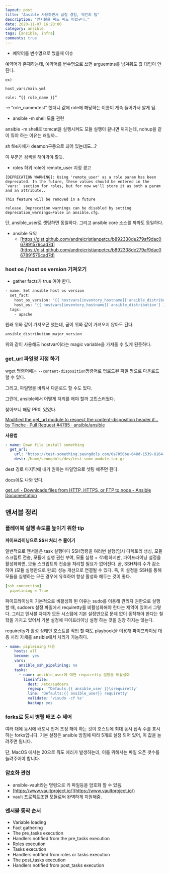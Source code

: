```yaml
---
layout: post
title: "Ansible 사용하면서 삽질 경험, 약간의 팁"
description: "앤서블을 써도 써도 어렵구나."
date: 2020-11-07 16:20:00
category: ansible
tags: [ansible, infra]
comments: true
---
```

  
- 예약어를 변수명으로 썼을때 이슈

예약어가 존재하는데, 예약어를 변수명으로 쓰면 arguemtns를 넘겨줘도 값 대입이 안된다.

```
ex)

host_vars/main.yml

role: “{{ role_name }}”
```

-e “role_name=test” 했더니 값에 role에 해당하는 이름이 계속 들어가서 알게 됨.

- ansible -m shell 모듈 관련

ansible -m shell로 tomcat을 실행시켜도 모듈 실행이 끝나면 꺼지는데, nohup을 같이 줘야 하는 이유는 왜일까…

sh file자체가 deamon구동으로 되어 있는데도…?

이 부분은 검색을 해야봐야 할듯.

- roles 하위 role에 remote_user 지정 경고

```
[DEPRECATION WARNING]: Using 'remote_user' as a role param has been deprecated. In the future, these values should be entered in the `vars:` section for roles, but for now we'll store it as both a param and an attribute..

This feature will be removed in a future

release. Deprecation warnings can be disabled by setting deprecation_warnings=False in ansible.cfg.
```

단, ansible_user로 셋팅하면 동일하다. 그리고 ansible core 소스를 까봐도 동일하다.

- ansible 요약
    - [https://gist.github.com/andreicristianpetcu/b892338de279af9dac067891579cad7d](https://gist.github.com/andreicristianpetcu/b892338de279af9dac067891579cad7d)

### **host os / host os version 가져오기**

- gather facts가 true 여야 한다.

```bash
- name: Set ansible host os version
  set_fact:
    host_os_version: "{{ hostvars[inventory_hostname]['ansible_distribution_major_version'] }}"
    host_os: "{{ hostvars[inventory_hostname]['ansible_distribution'] }}"
  tags:
    - apache
```

원래 위와 같이 가져오곤 했는데, 굳이 위와 같이 가져오지 않아도 된다. 

```bash
ansible_distribution_major_version
```

위와 같이 사용해도 hostvar이라는 magic variable을 가져올 수 있게 된듯하다. 

### get_url 파일명 지정 하기

wget 명령어에는 `--content-disposition`명령어로 업로드된 파일 명으로 다운로드 할 수 있다. 

그리고, 파일명을 바꿔서 다운로드 할 수도 있다. 

그런데, ansible에서 어떻게 처리를 해야 할까 고민스러웠다. 

찾아보니 해당 PR이 있었다. 

[Modified the get_url module to respect the content-disposition header if... by Tinche · Pull Request #4785 · ansible/ansible](https://github.com/ansible/ansible/pull/4785)

**사용법**

```yaml
- name: Down file install something
  get_url:
    url: "https://test-something.seungdols.com/0a7056be-648d-1539-8164-93453fad7d6a"
    dest: /home/seungdols/dev/test-some_module.tar.gz
```

dest 경로 마지막에 내가 원하는 파일명으로 셋팅 해주면 된다. 

docs에도 나와 있다. 

[get_url - Downloads files from HTTP, HTTPS, or FTP to node - Ansible Documentation](https://docs.ansible.com/ansible/latest/modules/get_url_module.html#examples)

## 앤서블 정리

### **플레이북 실행 속도를 높이기 위한 tip**

**파이프라이닝으로 SSH 처리 수 줄이기**

일반적으로 앤서블은 task 실행마다 SSH명령을 여러번 실행(임시 디렉토리 생성, 모듈 스크립트 전송, 모듈에 실행 권한 부여, 모듈 실행 + 삭제)하지만, 파이프라이닝 설정을 활성화화면, 모듈 스크립트의 전송을 처리할 필요가 없어진다. 곧, SSH처리 수가 감소하여 (모듈 실행만으로 완료) 성능 개선으로 연결될 수 있다. 즉, 이 설정을 SSH를 통해 모듈을 실행하는 모든 경우에 유효하여 항상 활성화 해두는 것이 좋다.

```yaml
[ssh_connection]
  pipelining = True
```

파이프라이닝이 기본적으로 비활성화 된 이유는 sudo를 이용해 관리자 권한으로 실행할 때, sudoers 설정 파일에서 requiretty를 비활성화해야 한다는 제약이 있어서 그렇다. 그리고 앤서블 자체가 모든 시스템에 기본 설정만으로 문제 없이 동작해야 한다는 철학을 가지고 있어서 기본 설정에 파이프라이닝 설정 하는 것을 권장 하지는 않는다.

requiretty가 활성 상태인 호스트를 작업 할 때도 playbook을 이용해 파이프라이닝 대응 처리 자체를 ansible에서 처리가 가능하다.

```yaml
- name: pipleining 대응 
    hosts: all
    become: yes
    vars: 
      ansible_ssh_pipelining: no
    tasks:
      - name: ansible_user에 대한 requiretty 설정을 비활성화
        lineinfile:
          dest: /etc/sudoers
          regexp: '^Defauls:{{ ansible_user }}\srequiretty'
          line: 'Defaults:{{ ansible_user}} requiretty'
          validate: 'visudo -cf %s'
          backup: yes
```

### **forks로 동시 병렬 배포 수 제어**

여러 대에 동시에 배포시 먼저 조정 해야 하는 것이 호스트에 최대 동시 접속 수를 표시하는 forks입니다. 기본 설정은 ansible 방침에 따라 5개로 설정 되어 있어, 이 값을 늘려주면 됩니다.

단, MacOS 에서는 20으로 줘도 에러가 발생하는데, 이를 위해서는 파일 오픈 갯수를 늘려주어야 합니다.

### **암호화 관련**

- ansible-vault라는 명령으로 키 파일등을 암호화 할 수 있음.
- [https://www.vaultproject.io/](https://www.vaultproject.io/)
- vault 프로젝트또한 모듈로써 완벽하게 지원해줌.

### **앤서블 동작 순서**

- Variable loading
- Fact gathering
- The pre_tasks execution
- Handlers notified from the pre_tasks execution
- Roles execution
- Tasks execution
- Handlers notified from roles or tasks execution
- The post_tasks execution
- Handlers notified from post_tasks execution
